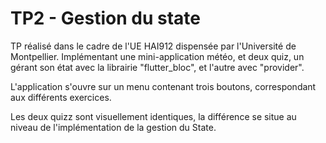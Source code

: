 # TP2 - Gestion du state

TP réalisé dans le cadre de l'UE HAI912 dispensée par l'Université de Montpellier. Implémentant une mini-application météo, et deux quiz, un gérant son état avec la librairie "flutter_bloc", et l'autre avec "provider".

L'application s'ouvre sur un menu contenant trois boutons, correspondant aux différents exercices.

Les deux quizz sont visuellement identiques, la différence se situe au niveau de l'implémentation de la gestion du State.
